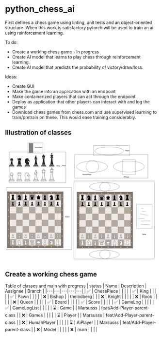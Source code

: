# python_chess_ai
First defines a chess game using linting, unit tests and an object-oriented structure. When this work is satisfactory pytorch will be used to train an ai using reinforcement learning.

To do:
* Create a working chess game - In progress
* Create AI model that learns to play chess through reinforcement learning.
* Create AI model that predicts the probability of victory/draw/loss.

Ideas:
* Create GUI
* Make the game into an application with an endpoint
* Make containerized players that can act through the endpoint
* Deploy as application that other players can interact with and log the games
* Download chess games from chess.com and use supervised learning to train/pretrain on these. This would ease training considerably.

## Illustration of classes
![Classes](images/chess_classes.png?raw=true "Classes")

## Create a working chess game
Table of classes and main with progress
| status | Name | Description | Assignee | Branch |
|---|---|---|---|---|
| ✅ | ChessPiece   |   |   |   |
| ✅ | King         |   |   |   |
| ✅ | Pawn         |   |   |   |
| :x: | Bishop      |   | thelodberg |   |
| :x: | Knight      |   |   |   |
| :x: | Rook        |   |   |   |
| :x: | Queen       |   |   |   |
| ✅ | Board        |   |   |   |
| ✅ | Score        |   |   |   |
| ✅ | GameLog      |   |   |   |
| ✅ | GameLogList  |   |   |   |
| :hourglass: | Game |   | Marsusss | feat/Add-Player-parent-class |
| :x: | Games |   |   |   |
| :hourglass: | Player |   | Marsusss | feat/Add-Player-parent-class |
| :x: | HumanPlayer |   |   |   |
| :hourglass: | AiPlayer    |   | Marsusss | feat/Add-Player-parent-class |
| :x: | Model       |   |   |   |
| :x: | main        |   |   |   |
